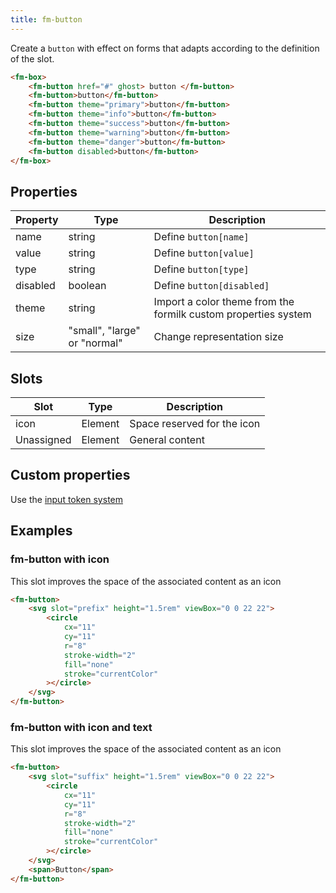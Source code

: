 ```yaml
---
title: fm-button
---
```


Create a `button` with effect on forms that adapts according to the definition of the slot.

```html preview
<fm-box>
    <fm-button href="#" ghost> button </fm-button>
    <fm-button>button</fm-button>
    <fm-button theme="primary">button</fm-button>
    <fm-button theme="info">button</fm-button>
    <fm-button theme="success">button</fm-button>
    <fm-button theme="warning">button</fm-button>
    <fm-button theme="danger">button</fm-button>
    <fm-button disabled>button</fm-button>
</fm-box>
```

## Properties

| Property | Type                         | Description                                                    |
| -------- | ---------------------------- | -------------------------------------------------------------- |
| name     | string                       | Define `button[name]`                                          |
| value    | string                       | Define `button[value]`                                         |
| type     | string                       | Define `button[type]`                                          |
| disabled | boolean                      | Define `button[disabled]`                                      |
| theme    | string                       | Import a color theme from the formilk custom properties system |
| size     | "small", "large" or "normal" | Change representation size                                     |

## Slots

| Slot       | Type    | Description                 |
| ---------- | ------- | --------------------------- |
| icon       | Element | Space reserved for the icon |
| Unassigned | Element | General content             |

## Custom properties

Use the [input token system](/tokens/input)

## Examples

### fm-button with icon

This slot improves the space of the associated content as an icon

```html preview
<fm-button>
    <svg slot="prefix" height="1.5rem" viewBox="0 0 22 22">
        <circle
            cx="11"
            cy="11"
            r="8"
            stroke-width="2"
            fill="none"
            stroke="currentColor"
        ></circle>
    </svg>
</fm-button>
```

### fm-button with icon and text

This slot improves the space of the associated content as an icon

```html preview
<fm-button>
    <svg slot="suffix" height="1.5rem" viewBox="0 0 22 22">
        <circle
            cx="11"
            cy="11"
            r="8"
            stroke-width="2"
            fill="none"
            stroke="currentColor"
        ></circle>
    </svg>
    <span>Button</span>
</fm-button>
```
